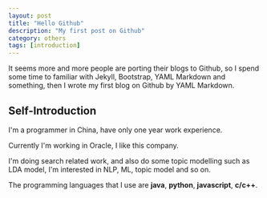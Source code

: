 ```yaml
---
layout: post
title: "Hello Github"
description: "My first post on Github"
category: others
tags: [introduction]
---
```


It seems more and more people are porting their blogs to Github, so I spend some time to familiar with Jekyll, Bootstrap, YAML Markdown and something, then I wrote my first blog on Github by YAML Markdown.

## Self-Introduction

I'm a programmer in China, have only one year work experience.

Currently I'm working in Oracle, I like this company.

I'm doing search related work, and also do some topic modelling such as LDA model, I'm interested in NLP, ML, topic model and so on.

The programming languages that I use are **java**, **python**, **javascript**, **c/c++**.
